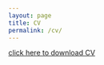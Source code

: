```yaml
---
layout: page
title: CV
permalink: /cv/
---
```


[click here to download CV](/assets/[Ken_Norris]CV_2024.pdf)
